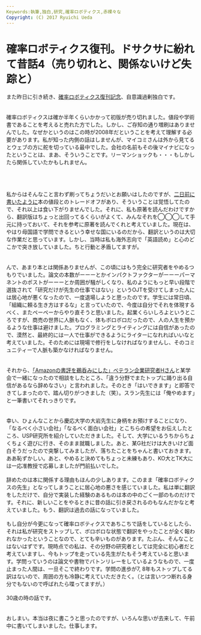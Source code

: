 ```yaml
---
Keywords:執筆,独白,研究,確率ロボティクス,赤裸々な
Copyright: (C) 2017 Ryuichi Ueda
---
```


# 確率ロボティクス復刊。ドサクサに紛れて昔話4（売り切れと、関係ないけど失踪と）
また昨日に引き続き、<a href="https://book.mynavi.jp/ec/products/detail/id=37337">確率ロボティクス復刊記念</a>、自意識過剰独白です。<br />
<br />
<br />
確率ロボティクスは確か半年くらいかかって初版が売り切れました。値段や学術書であることを考えると売れた方でした。しかし、ご存知の通り増刷はありませんでした。なぜかというのはこの時が2008年だということを考えて理解する必要があります。私が知った内側の話はしませんが、マイコミさんは外から見てるとウェブの方に舵を切っている最中でした。会社の名前もその後マイナビになったということは、まあ、そういうことです。リーマンショックも・・・もしかしたら関係していたかもしれません。<br />
<br />
<!--more--><br />
<br />
私からはそんなこと言わず刷ってちょうだいとお願いはしたのですが、<a href="http://blog.ueda.asia/?p=5353" title="確率ロボティクス復刊。ドサクサに紛れて昔話2（値段について）">二日前に書いたように</a>本の値段とのトレードオフがあり、そういうことは覚悟してたので、それ以上は食い下がりませんでした。それに、私も原著を読んだわけですから、翻訳版はちょっと出回ってるくらいがよくて、みんなそれを◯◯◯して手元に持っておいて、それを参考に原著を読んでくれと考えていました。現在は、やはり母国語で学問できるという幸せな国にいるのだから、翻訳というのは大切な作業だと思っています。しかし、当時は私も海外志向で「英語読め」と心のどこかで突き放していました。ちと行動と矛盾してますが。<br />
<br />
<br />
んで、あまり本とは関係ありませんが、この頃にはもう完全に研究者をやめるつもりでいました。論文の本数がーーーとかインパクトファクターがーーーパーマネントのポストがーーーとか周囲が騒がしくなり、私のようにもっと早い段階で選抜されて「研究だけが先生の仕事ではない」というOJTを受けてしまった人には居心地が悪くなったので、一度退場しようと思ったのです。学生には常日頃、「組織に頼る生き方はするな」と言っていたので、今度は自分でそれを体現するべく、またペーペーからやり直そうと思いました。起業くらいしろよというところですが、商売の世界に人脈もなく、体もボロボロだったので、人の人生を預かるような仕事は避けました。プログラミングとライティングには自信があったので、漠然と、最終的には一人で仕事ができるようにライターになれればいいなと考えていました。そのためには現場で修行をしなければなりませんし、そのコミュニティーで人脈も築かなければなりません。<br />
<br />
<br />
それから、<a href="http://blog.ueda.asia/?p=5337">「Amazonの書評を鵜呑みにした」ベテラン企業研究者Hさん</a>と某学会で一緒になったので相談をしたところ、「違う分野でまたトップに踊り出る自信があるなら辞めなさい」と言われました。そのとき「はいできます」と即答できてしまったので、踏ん切りがつきました（笑）。スラン先生には「俺やめます」と一筆書いてそれっきりです。<br />
<br />
<br />
幸い、ひょんなことから慶応大学の大岩先生に身柄をお預けすることになり、「なるべく小さい会社」「なるべく面白い会社」とこちらの希望をお伝えしたところ、USP研究所を紹介していただきました。そして、大学にいるうちからちょくちょく遊びに行き、そのまま就職しました。あと、某G社だけは大きいけど面白そうだったので突撃してみましたが、落ちたことをちゃんと書いておきます。ああ恥ずかしい。あと、やめると決めてもちょっと未練もあり、KO大とTK大には一応准教授で応募しましたが門前払いでした。<br />
<br />
辞めたのは本に関係する理由もほんの少しあります。このまま「確率ロボティクスの先生」となってしまうことに居心地の悪さを感じていました。私は単に翻訳をしただけで、自分で実装した経験のあるものは本の中のごく一部のものだけです。それに、新しいことをやるときに昔の話に引き戻されるのもなんだかなと考えていました。もう、翻訳は過去の話になっていました。<br />
<br />
もし自分が今更になって確率ロボティクスであちこちで話をしているとしたら、それは私が研究をストップして、ボロボロな状態で翻訳をやったことが全く報われなかったということなので、とても辛いものがあります。たぶん、そんなことはないはずです。現時点での私は、その分野の研究者としては完全に初心者だと考えていますし、今もトップを走っている先生がたもそう考えていると思います。学問っていうのは論文や書物でバトンリレーをしているようなもので、一度止まった人間は、一旦そこで終わりです。学問の進歩が7, 8年もストップしてる訳はないので、周囲の方も冷静に考えていただきたく。（とは言いつつ断れる身分でもないので呼ばれたら喋ってますが。）<br />
<br />
30歳の時の話です。<br />
<br />
<br />
おしまい。本当は夜に書こうと思ったのですが、いろんな思いが去来して、午前中に書いてしまいました。仕事します。

